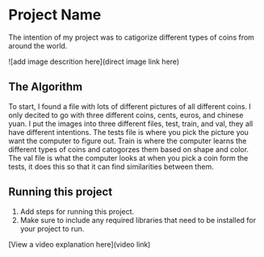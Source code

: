 # Project Name

The intention of my project was to catigorize different types of coins from around the world.

![add image descrition here](direct image link here)

## The Algorithm

To start, I found a file with lots of different pictures of all different coins. I only decited to go with three different coins, cents, euros, and chinese yuan. I put the images into three different files, test, train, and val, they all have different intentions. The tests file is where you pick the picture you want the computer to figure out. Train is where the computer learns the different types of coins and catogorzes them based on shape and color. The val file is what the computer looks at when you pick a coin form the tests, it does this so that it can find similarities between them.

## Running this project

1. Add steps for running this project.
2. Make sure to include any required libraries that need to be installed for your project to run.

[View a video explanation here](video link)
